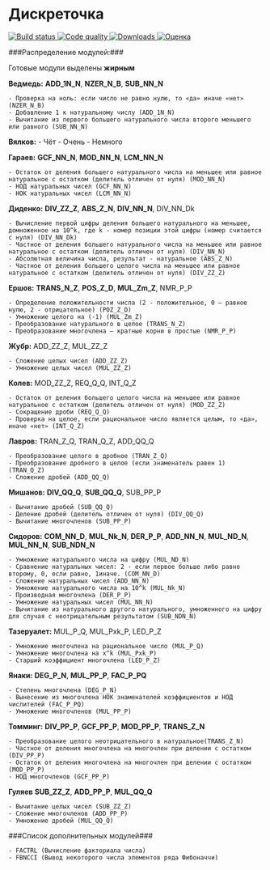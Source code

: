 # Дискреточка

[![Build status](https://img.shields.io/badge/build-failing-red.svg)
![Code quality](https://img.shields.io/badge/code_quality-shit-red.svg)
![Downloads](https://img.shields.io/badge/downloads-0-green.svg)
![Оценка](https://img.shields.io/badge/%D0%BE%D1%86%D0%B5%D0%BD%D0%BA%D0%B0-N/A-lightgrey.svg)](http://shields.io/)

###Распределение модулей:###

Готовые модули выделены **жирным**


  **Ведмедь:** **ADD_1N_N**, **NZER_N_B**, **SUB_NN_N**

    - Проверка на ноль: если число не равно нулю, то «да» иначе «нет» (NZER_N_B)
    - Добавление 1 к натуральному числу (ADD_1N_N)
    - Вычитание из первого большего натурального числа второго меньшего или равного (SUB_NN_N)

  **Вялков:**
    - Чёт
    - Очень
    - Немного


  **Гараев:** **GCF_NN_N**, **MOD_NN_N**, **LCM_NN_N**

    - Остаток от деления большего натурального числа на меньшее или равное натуральное с остатком (делитель отличен от нуля) (MOD_NN_N)
    - НОД натуральных чисел (GCF_NN_N)
    - НОК натуральных чисел (LCM_NN_N)

  **Диденко:** **DIV_ZZ_Z**, **ABS_Z_N**, **DIV_NN_N**, DIV_NN_Dk

    - Вычисление первой цифры деления большего натурального на меньшее, домноженное на 10^k, где k - номер позиции этой цифры (номер считается с нуля) (DIV_NN_Dk)
    - Частное от деления большего натурального числа на меньшее или равное натуральное с остатком (делитель отличен от нуля) (DIV_NN_N)
    - Абсолютная величина числа, результат - натуральное (ABS_Z_N)
    - Частное от деления большего целого числа на меньшее или равное натуральное с остатком (делитель отличен от нуля) (DIV_ZZ_Z)

  **Ершов:** **TRANS_N_Z**, **POS_Z_D**, **MUL_Zm_Z**, NMR_P_P

    - Определение положительности числа (2 - положительное, 0 — равное нулю, 2 - отрицательное) (POZ_Z_D)
    - Умножение целого на (-1) (MUL_Zm_Z)
    - Преобразование натурального в целое (TRANS_N_Z)
    - Преобразование многочлена — кратные корни в простые (NMR_P_P)

  **Жубр:** ADD_ZZ_Z, MUL_ZZ_Z

    - Сложение целых чисел (ADD_ZZ_Z)
    - Умножение целых чисел (MUL_ZZ_Z)


  **Колев:** MOD_ZZ_Z, REQ_Q_Q, INT_Q_Z

    - Остаток от деления большего целого числа на меньшее или равное натуральное с остатком (делитель отличен от нуля) (MOD_ZZ_Z)
    - Сокращение дроби (REQ_Q_Q)
    - Проверка на целое, если рациональное число является целым, то «да», иначе «нет» (INT_Q_Z)

  **Лавров:** TRAN_Z_Q, TRAN_Q_Z, ADD_QQ_Q

    - Преобразование целого в дробное (TRAN_Z_Q)
    - Преобразование дробного в целое (если знаменатель равен 1) (TRAN_Q_Z)
    - Сложение дробей (ADD_QQ_Q)

  **Мишанов:** **DIV_QQ_Q**, **SUB_QQ_Q**, SUB_PP_P

    - Вычитание дробей (SUB_QQ_Q)
    - Деление дробей (делитель отличен от нуля) (DIV_QQ_Q)
    - Вычитание многочленов (SUB_PP_P)

  **Сидоров:** **COM_NN_D**, **MUL_Nk_N**, **DER_P_P**, **ADD_NN_N**, **MUL_ND_N**, **MUL_NN_N**, **SUB_NDN_N**

    - Умножение натурального числа на цифру (MUL_ND_N)
    - Сравнение натуральных чисел: 2 - если первое больше либо равно второму, 0, если равно, 1иначе. (COM_NN_D)
    - Сложение натуральных чисел (ADD_NN_N)
    - Умножение натурального числа на 10^k (MUL_Nk_N)
    - Производная многочлена (DER_P_P)
    - Умножение натуральных чисел (MUL_NN_N)
    - Вычитание из натурального другого натурального, умноженного на цифру для случая с неотрицательным результатом (SUB_NDN_N)

  **Тазеруалет:** MUL_P_Q, MUL_Pxk_P, LED_P_Z

    - Умножение многочлена на рациональное число (MUL_P_Q)
    - Умножение многочлена на x^k (MUL_Pxk_P)
    - Старший коэффициент многочлена (LED_P_Z)

  **Янаки:** **DEG_P_N**, **MUL_PP_P**, **FAC_P_PQ**

    - Степень многочлена (DEG_P_N)
    - Вынесение из многочлена НОК знаменателей коэффициентов и НОД числителей (FAC_P_PQ)
    - Умножение многочленов (MUL_PP_P)

  **Томминг:** **DIV_PP_P**, **GCF_PP_P**, **MOD_PP_P**, **TRANS_Z_N**

    - Преобразование целого неотрицательного в натуральное(TRANS_Z_N)
    - Частное от деления многочлена на многочлен при делении с остатком (DIV_PP_P)
    - Остаток от деления многочлена на многочлен при делении с остатком (MOD_PP_P)
    - НОД многочленов (GCF_PP_P)

  **Гуляев** **SUB_ZZ_Z**, **ADD_PP_P**, **MUL_QQ_Q**

    - Вычитание целых чисел (SUB_ZZ_Z)
    - Сложение многочленов (ADD_PP_P)
    - Умножение дробей (MUL_QQ_Q)


###Список дополнительных модулей###

    - FACTRL (Вычисление факториала числа)
    - FBNCCI (Вывод некоторого числа элементов ряда Фибоначчи)
